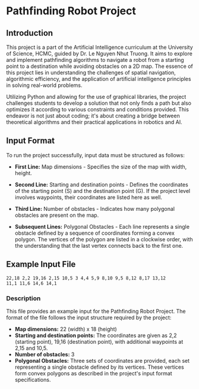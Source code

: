 # Pathfinding Robot Project

## Introduction

This project is a part of the Artificial Intelligence curriculum at the University of Science, HCMC, guided by Dr. Le Nguyen Nhut Truong. It aims to explore and implement pathfinding algorithms to navigate a robot from a starting point to a destination while avoiding obstacles on a 2D map. The essence of this project lies in understanding the challenges of spatial navigation, algorithmic efficiency, and the application of artificial intelligence principles in solving real-world problems.

Utilizing Python and allowing for the use of graphical libraries, the project challenges students to develop a solution that not only finds a path but also optimizes it according to various constraints and conditions provided. This endeavor is not just about coding; it's about creating a bridge between theoretical algorithms and their practical applications in robotics and AI.

## Input Format

To run the project successfully, input data must be structured as follows:

- **First Line:** Map dimensions - Specifies the size of the map with width, height.

- **Second Line:** Starting and destination points - Defines the coordinates of the starting point (S) and the destination point (G). If the project level involves waypoints, their coordinates are listed here as well.

- **Third Line:** Number of obstacles - Indicates how many polygonal obstacles are present on the map.

- **Subsequent Lines:** Polygonal Obstacles - Each line represents a single obstacle defined by a sequence of coordinates forming a convex polygon. The vertices of the polygon are listed in a clockwise order, with the understanding that the last vertex connects back to the first one.

## Example Input File
<code>22,18
2,2 19,16 2,15 10,5
3
4,4 5,9 8,10 9,5
8,12 8,17 13,12
11,1 11,6 14,6 14,1</code>
### Description

This file provides an example input for the Pathfinding Robot Project. The format of the file follows the input structure required by the project:

- **Map dimensions:** 22 (width) x 18 (height)
- **Starting and destination points:** The coordinates are given as 2,2 (starting point), 19,16 (destination point), with additional waypoints at 2,15 and 10,5.
- **Number of obstacles:** 3
- **Polygonal Obstacles:** Three sets of coordinates are provided, each set representing a single obstacle defined by its vertices. These vertices form convex polygons as described in the project's input format specifications.

